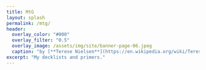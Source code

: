 ```yaml
---
title: MtG
layout: splash
permalink: /mtg/
header:
  overlay_color: "#000"
  overlay_filter: "0.5"
  overlay_image: /assets/img/site/banner-page-06.jpeg
  caption: "by [**Terese Nielsen**](https://en.wikipedia.org/wiki/Terese_Nielsen)"
excerpt: "My decklists and primers."
---
```

